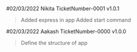 #02/03/2022 Nikita TicketNumber-0001  v1.0.1
> Added express in app
> Added start command

#02/03/2022 Aakash TicketNumber-0000  v1.0.0
> Define the structure of app
